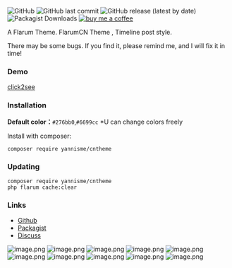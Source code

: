 ![GitHub](https://img.shields.io/github/license/yannisme/flarum-cn-theme?style=flat-square) ![GitHub last commit](https://img.shields.io/github/last-commit/yannisme/flarum-cn-theme?style=flat-square) ![GitHub release (latest by date)](https://img.shields.io/github/v/release/yannisme/flarum-cn-theme?style=flat-square) ![Packagist Downloads](https://img.shields.io/packagist/dt/yannisme/cntheme?style=flat-square) [![buy me a coffee](https://img.shields.io/badge/donate-buy%20me%20a%20coffee-yellow?label=Donate&style=flat-square)](https://www.buymeacoffee.com/yannisme)

A Flarum Theme. FlarumCN Theme , Timeline post style. 

There may be some bugs. If you find it, please remind me, and I will fix it in time!

### Demo
[click2see](https://yannisme.com/)

### Installation
**Default color：**`#276bb0`,`#6699cc`
*U can change colors freely

Install with composer:
```
composer require yannisme/cntheme
```

### Updating

```
composer require yannisme/cntheme
php flarum cache:clear
```

### Links

- [Github](https://github.com/yannisme/flarum-cn-theme)
- [Packagist](https://packagist.org/packages/yannisme/cntheme)
- [Discuss](https://discuss.yannisme.com/d/26-flarum)

![image.png](https://i.loli.net/2021/08/28/8JEWlhosDvwVgTN.png) ![image.png](https://i.loli.net/2021/08/28/RIwxEYJqOWVovzu.png)
![image.png](https://i.loli.net/2021/08/28/J6auMHWLRvS4gtQ.png)
![image.png](https://i.loli.net/2021/08/28/zJVcKARFnMQOaX9.png)
![image.png](https://i.loli.net/2021/08/28/NAfBEGdJXOyxZ96.png)
![image.png](https://i.loli.net/2021/08/28/3y7UiuGndW1mkRI.png)
![image.png](https://i.loli.net/2021/08/28/fwjWvMNLrkEuaKT.png)
![image.png](https://i.loli.net/2021/08/28/pRljuPW4CZXadh6.png)
![image.png](https://i.loli.net/2021/08/28/vnDSHFVodOkgpYq.png)
![image.png](https://i.loli.net/2021/08/28/nKYSFV1U93NDeiQ.png)
